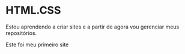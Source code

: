 # HTML.CSS

Estou aprendendo a criar sites e a partir de agora vou gerenciar meus repositórios. 

Este foi meu primeiro site <a href="https://vitorfalavinha.github.io/projeto.android/"></a>
